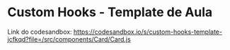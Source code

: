 # Custom Hooks - Template de Aula

Link do codesandbox: https://codesandbox.io/s/custom-hooks-template-jcfkqd?file=/src/components/Card/Card.js

